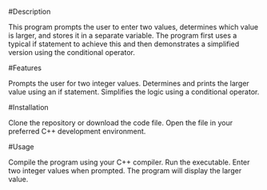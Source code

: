 #Description

This program prompts the user to enter two values, determines which value is larger, and stores it in a separate variable. The program first uses a typical if statement to achieve this and then demonstrates a simplified version using the conditional operator.

#Features

Prompts the user for two integer values.
Determines and prints the larger value using an if statement.
Simplifies the logic using a conditional operator.

#Installation

Clone the repository or download the code file.
Open the file in your preferred C++ development environment.

#Usage

Compile the program using your C++ compiler.
Run the executable.
Enter two integer values when prompted.
The program will display the larger value.
